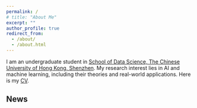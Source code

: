 ```yaml
---
permalink: /
# title: "About Me"
excerpt: ""
author_profile: true
redirect_from: 
  - /about/
  - /about.html
---
```


<p>I am an undergraduate student in <a href="https://sds.cuhk.edu.cn/en">School of Data Science, The Chinese University of Hong Kong, Shenzhen</a>. My research interest lies in AI and machine learning, including their theories and real-world applications. Here is my <a href="/files1/CV.pdf">CV</a>.</p>  

<!-- <p>My research interest lies in <strong>generative models</strong>, <strong>quantum computing</strong> and <strong>quantum information</strong>.</p> -->

<!-- <h3>Research Interests</h3>
<ul>
  <li><strong>Quantum computation</strong></li>
  <li><strong>Quantum information</strong></li>
  <li><strong>Intersection between quantum science and AI</strong></li>
</ul> -->


 

## News

<!-- Please check the 'Learning' page for updates! -->


